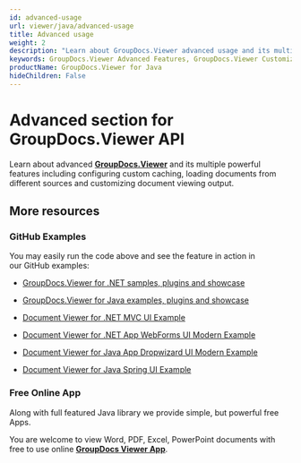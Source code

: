```yaml
---
id: advanced-usage
url: viewer/java/advanced-usage
title: Advanced usage
weight: 2
description: "Learn about GroupDocs.Viewer advanced usage and its multiple powerful features like customizing document viewing output, loading documents from different sources, etc."
keywords: GroupDocs.Viewer Advanced Features, GroupDocs.Viewer Customization, GroupDocs.Viewer Advanced Features C#
productName: GroupDocs.Viewer for Java
hideChildren: False
---
```

# Advanced section for GroupDocs.Viewer API

Learn about advanced [**GroupDocs.Viewer**](https://products.groupdocs.com/viewer/java) and its multiple powerful features including configuring custom caching, loading documents from different sources and customizing document viewing output.

## More resources

### GitHub Examples

You may easily run the code above and see the feature in action in our GitHub examples:

*   [GroupDocs.Viewer for .NET samples, plugins and showcase](https://github.com/groupdocs-viewer/GroupDocs.Viewer-for-.NET)
    
*   [GroupDocs.Viewer for Java examples, plugins and showcase](https://github.com/groupdocs-viewer/GroupDocs.Viewer-for-Java)
    
*   [Document Viewer for .NET MVC UI Example](https://github.com/groupdocs-viewer/GroupDocs.Viewer-for-.NET-MVC) 
    
*   [Document Viewer for .NET App WebForms UI Modern Example](https://github.com/groupdocs-viewer/GroupDocs.Viewer-for-.NET-WebForms)
    
*   [Document Viewer for Java App Dropwizard UI Modern Example](https://github.com/groupdocs-viewer/GroupDocs.Viewer-for-Java-Dropwizard)
    
*   [Document Viewer for Java Spring UI Example](https://github.com/groupdocs-viewer/GroupDocs.Viewer-for-Java-Spring)
    

### Free Online App

Along with full featured Java library we provide simple, but powerful free Apps.

You are welcome to view Word, PDF, Excel, PowerPoint documents with free to use online **[GroupDocs Viewer App](https://products.groupdocs.app/viewer)**.
